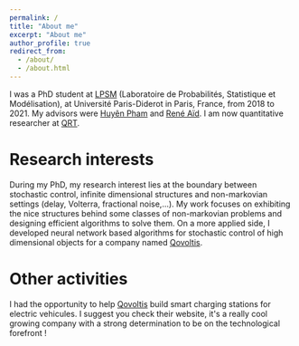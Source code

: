 ```yaml
---
permalink: /
title: "About me"
excerpt: "About me"
author_profile: true
redirect_from: 
  - /about/
  - /about.html
---
```


I was a PhD student at [LPSM](https://www.lpsm.paris/) (Laboratoire de Probabilités, Statistique et Modélisation), at Université Paris-Diderot in Paris, France, from 2018 to 2021. My advisors were [Huyên Pham](https://sites.google.com/site/phamxuanhuyen/) and [René Aïd](https://sites.google.com/view/reneaid). I am now quantitative researcher at [QRT](https://www.qube-rt.com/).

Research interests
======
During my PhD, my research interest lies at the boundary between stochastic control, infinite dimensional structures and non-markovian settings (delay, Volterra, fractional noise,...). My work focuses on exhibiting the nice structures behind some classes of non-markovian problems and designing efficient algorithms to solve them. On a more applied side, I developed neural network based algorithms for stochastic control of high dimensional objects for a company named [Qovoltis](https://www.qovoltis.com/). 

Other activities
======
I had the opportunity to help [Qovoltis](https://www.qovoltis.com/) build smart charging stations for electric vehicules. I suggest you check their website, it's a really cool growing company with a strong determination to be on the technological forefront ! 
